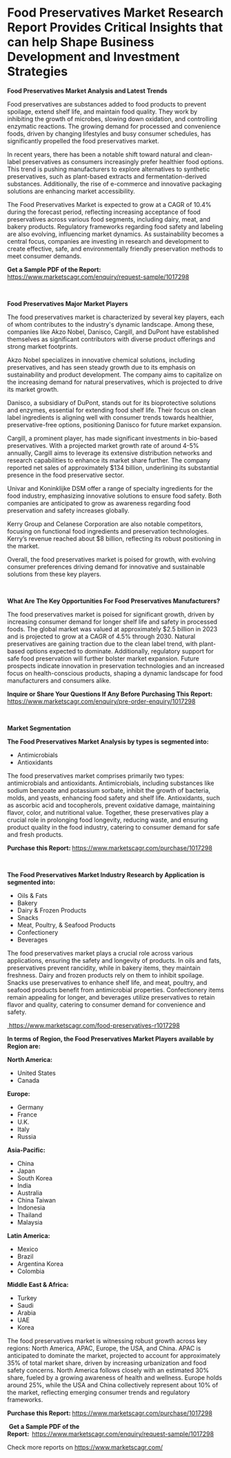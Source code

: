 <p><h1>Food Preservatives Market Research Report Provides Critical Insights that can help Shape Business Development and Investment Strategies</h1></p><p><strong>Food Preservatives Market Analysis and Latest Trends</strong></p>
<p><p>Food preservatives are substances added to food products to prevent spoilage, extend shelf life, and maintain food quality. They work by inhibiting the growth of microbes, slowing down oxidation, and controlling enzymatic reactions. The growing demand for processed and convenience foods, driven by changing lifestyles and busy consumer schedules, has significantly propelled the food preservatives market.</p><p>In recent years, there has been a notable shift toward natural and clean-label preservatives as consumers increasingly prefer healthier food options. This trend is pushing manufacturers to explore alternatives to synthetic preservatives, such as plant-based extracts and fermentation-derived substances. Additionally, the rise of e-commerce and innovative packaging solutions are enhancing market accessibility.</p><p>The Food Preservatives Market is expected to grow at a CAGR of 10.4% during the forecast period, reflecting increasing acceptance of food preservatives across various food segments, including dairy, meat, and bakery products. Regulatory frameworks regarding food safety and labeling are also evolving, influencing market dynamics. As sustainability becomes a central focus, companies are investing in research and development to create effective, safe, and environmentally friendly preservation methods to meet consumer demands.</p></p>
<p><strong>Get a Sample PDF of the Report:&nbsp;</strong> <a href="https://www.marketscagr.com/enquiry/request-sample/1017298?utm_campaign=1766&utm_medium=2&utm_source=Github&utm_content=ia&utm_term=21032025&utm_id=food-preservatives">https://www.marketscagr.com/enquiry/request-sample/1017298</a></p>
<p>&nbsp;</p>
<p><strong>Food Preservatives Major Market Players</strong></p>
<p><p>The food preservatives market is characterized by several key players, each of whom contributes to the industry's dynamic landscape. Among these, companies like Akzo Nobel, Danisco, Cargill, and DuPont have established themselves as significant contributors with diverse product offerings and strong market footprints.</p><p>Akzo Nobel specializes in innovative chemical solutions, including preservatives, and has seen steady growth due to its emphasis on sustainability and product development. The company aims to capitalize on the increasing demand for natural preservatives, which is projected to drive its market growth.</p><p>Danisco, a subsidiary of DuPont, stands out for its bioprotective solutions and enzymes, essential for extending food shelf life. Their focus on clean label ingredients is aligning well with consumer trends towards healthier, preservative-free options, positioning Danisco for future market expansion.</p><p>Cargill, a prominent player, has made significant investments in bio-based preservatives. With a projected market growth rate of around 4-5% annually, Cargill aims to leverage its extensive distribution networks and research capabilities to enhance its market share further. The company reported net sales of approximately $134 billion, underlining its substantial presence in the food preservative sector.</p><p>Univar and Koninklijke DSM offer a range of specialty ingredients for the food industry, emphasizing innovative solutions to ensure food safety. Both companies are anticipated to grow as awareness regarding food preservation and safety increases globally.</p><p>Kerry Group and Celanese Corporation are also notable competitors, focusing on functional food ingredients and preservation technologies. Kerry’s revenue reached about $8 billion, reflecting its robust positioning in the market.</p><p>Overall, the food preservatives market is poised for growth, with evolving consumer preferences driving demand for innovative and sustainable solutions from these key players.</p></p>
<p>&nbsp;</p>
<p><strong>What Are The Key Opportunities For Food Preservatives Manufacturers?</strong></p>
<p><p>The food preservatives market is poised for significant growth, driven by increasing consumer demand for longer shelf life and safety in processed foods. The global market was valued at approximately $2.5 billion in 2023 and is projected to grow at a CAGR of 4.5% through 2030. Natural preservatives are gaining traction due to the clean label trend, with plant-based options expected to dominate. Additionally, regulatory support for safe food preservation will further bolster market expansion. Future prospects indicate innovation in preservation technologies and an increased focus on health-conscious products, shaping a dynamic landscape for food manufacturers and consumers alike.</p></p>
<p><strong>Inquire or Share Your Questions If Any Before Purchasing This Report:</strong> <a href="https://www.marketscagr.com/enquiry/pre-order-enquiry/1017298?utm_campaign=1766&utm_medium=2&utm_source=Github&utm_content=ia&utm_term=21032025&utm_id=food-preservatives">https://www.marketscagr.com/enquiry/pre-order-enquiry/1017298</a></p>
<p>&nbsp;</p>
<p><strong>Market Segmentation</strong></p>
<p><strong>The Food Preservatives Market Analysis by types is segmented into:</strong></p>
<p><ul><li>Antimicrobials</li><li>Antioxidants</li></ul></p>
<p><p>The food preservatives market comprises primarily two types: antimicrobials and antioxidants. Antimicrobials, including substances like sodium benzoate and potassium sorbate, inhibit the growth of bacteria, molds, and yeasts, enhancing food safety and shelf life. Antioxidants, such as ascorbic acid and tocopherols, prevent oxidative damage, maintaining flavor, color, and nutritional value. Together, these preservatives play a crucial role in prolonging food longevity, reducing waste, and ensuring product quality in the food industry, catering to consumer demand for safe and fresh products.</p></p>
<p><strong>Purchase this Report:&nbsp;</strong><a href="https://www.marketscagr.com/purchase/1017298?utm_campaign=1766&utm_medium=2&utm_source=Github&utm_content=ia&utm_term=21032025&utm_id=food-preservatives">https://www.marketscagr.com/purchase/1017298</a></p>
<p>&nbsp;</p>
<p><strong>The Food Preservatives Market Industry Research by Application is segmented into:</strong></p>
<p><ul><li>Oils & Fats</li><li>Bakery</li><li>Dairy & Frozen Products</li><li>Snacks</li><li>Meat, Poultry, & Seafood Products</li><li>Confectionery</li><li>Beverages</li></ul></p>
<p><p>The food preservatives market plays a crucial role across various applications, ensuring the safety and longevity of products. In oils and fats, preservatives prevent rancidity, while in bakery items, they maintain freshness. Dairy and frozen products rely on them to inhibit spoilage. Snacks use preservatives to enhance shelf life, and meat, poultry, and seafood products benefit from antimicrobial properties. Confectionery items remain appealing for longer, and beverages utilize preservatives to retain flavor and quality, catering to consumer demand for convenience and safety.</p></p>
<p><a href="https://www.marketscagr.com/food-preservatives-r1017298?utm_campaign=1766&utm_medium=2&utm_source=Github&utm_content=ia&utm_term=21032025&utm_id=food-preservatives">&nbsp;https://www.marketscagr.com/food-preservatives-r1017298</a></p>
<p><strong>In terms of Region, the Food Preservatives Market Players available by Region are:</strong></p>
<p>
    <p> <strong> North America: </strong>
        <ul>
            <li>United States</li>
            <li>Canada</li>
        </ul>
        </p> 
    <p> <strong> Europe: </strong>
        <ul>
            <li>Germany</li>
            <li>France</li>
            <li>U.K.</li>
            <li>Italy</li>
            <li>Russia</li>
        </ul>
        </p> 
    <p> <strong> Asia-Pacific: </strong>
        <ul>
            <li>China</li>
            <li>Japan</li>
            <li>South Korea</li>
            <li>India</li>
            <li>Australia</li>
            <li>China Taiwan</li>
            <li>Indonesia</li>
            <li>Thailand</li>
            <li>Malaysia</li>
        </ul>
        </p> 
    <p> <strong> Latin America: </strong>
        <ul>
            <li>Mexico</li>
            <li>Brazil</li>
            <li>Argentina Korea</li>
            <li>Colombia</li>
        </ul>
        </p> 
    <p> <strong> Middle East & Africa: </strong>
        <ul>
            <li>Turkey</li>
            <li>Saudi</li>
            <li>Arabia</li>
            <li>UAE</li>
            <li>Korea</li>
        </ul>
    </p>
    </p>
<p><p>The food preservatives market is witnessing robust growth across key regions: North America, APAC, Europe, the USA, and China. APAC is anticipated to dominate the market, projected to account for approximately 35% of total market share, driven by increasing urbanization and food safety concerns. North America follows closely with an estimated 30% share, fueled by a growing awareness of health and wellness. Europe holds around 25%, while the USA and China collectively represent about 10% of the market, reflecting emerging consumer trends and regulatory frameworks.</p></p>
<p><strong>Purchase this Report: </strong><a href="https://www.marketscagr.com/purchase/1017298?utm_campaign=1766&utm_medium=2&utm_source=Github&utm_content=ia&utm_term=21032025&utm_id=food-preservatives">https://www.marketscagr.com/purchase/1017298</a></p>
<p>&nbsp;<strong>Get a Sample PDF of the Report:&nbsp;&nbsp;</strong><a href="https://www.marketscagr.com/enquiry/request-sample/1017298?utm_campaign=1766&utm_medium=2&utm_source=Github&utm_content=ia&utm_term=21032025&utm_id=food-preservatives">https://www.marketscagr.com/enquiry/request-sample/1017298</a></p>
<p><strong></strong></p>
<p>Check more reports on <a href="https://www.marketscagr.com/?utm_campaign=1766&utm_medium=2&utm_source=Github&utm_content=ia&utm_term=21032025&utm_id=food-preservatives">https://www.marketscagr.com/</a></p>